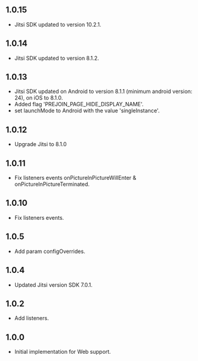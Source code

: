 ## 1.0.15
* Jitsi SDK updated to version 10.2.1.

## 1.0.14
* Jitsi SDK updated to version 8.1.2.

## 1.0.13
* Jitsi SDK updated on Android to version 8.1.1 (minimum android version: 24), on iOS to 8.1.0.
* Added flag 'PREJOIN_PAGE_HIDE_DISPLAY_NAME'.
* set launchMode to Android with the value 'singleInstance'.

## 1.0.12
* Upgrade Jitsi to 8.1.0

## 1.0.11
* Fix listeners events onPictureInPictureWillEnter & onPictureInPictureTerminated.

## 1.0.10
* Fix listeners events.

## 1.0.5
* Add param configOverrides. 

## 1.0.4
* Updated Jitsi version SDK 7.0.1.

## 1.0.2
* Add listeners.

## 1.0.0
* Initial implementation for Web support.
